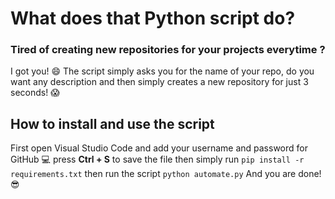 # What does that Python script do?
### Tired of creating new repositories for your projects everytime ?
I got you! :smile: The script simply asks you for the name of your repo, do you want any description and then simply creates a new repository for just 3 seconds! :scream:


## How to install and use the script
 First open Visual Studio Code and add your username and password for GitHub :computer: press **Ctrl + S** to save the file then simply run `pip install -r requirements.txt` then run the script `python automate.py` And you are done! :sunglasses: 
